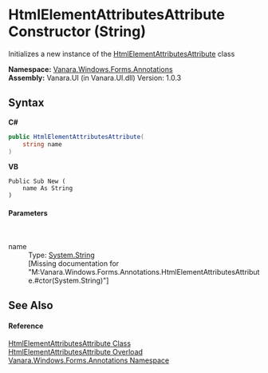 # HtmlElementAttributesAttribute Constructor (String)
 

Initializes a new instance of the <a href="72826d27-edd6-f015-b151-63fef2c2f32f">HtmlElementAttributesAttribute</a> class

**Namespace:**&nbsp;<a href="600255aa-5477-7018-00f3-14fce5adebc9">Vanara.Windows.Forms.Annotations</a><br />**Assembly:**&nbsp;Vanara.UI (in Vanara.UI.dll) Version: 1.0.3

## Syntax

**C#**<br />
``` C#
public HtmlElementAttributesAttribute(
	string name
)
```

**VB**<br />
``` VB
Public Sub New ( 
	name As String
)
```


#### Parameters
&nbsp;<dl><dt>name</dt><dd>Type: <a href="http://msdn2.microsoft.com/en-us/library/s1wwdcbf" target="_blank">System.String</a><br />\[Missing <param name="name"/> documentation for "M:Vanara.Windows.Forms.Annotations.HtmlElementAttributesAttribute.#ctor(System.String)"\]</dd></dl>

## See Also


#### Reference
<a href="72826d27-edd6-f015-b151-63fef2c2f32f">HtmlElementAttributesAttribute Class</a><br /><a href="fc304c47-d89c-cfdb-0c77-e5629e41d19a">HtmlElementAttributesAttribute Overload</a><br /><a href="600255aa-5477-7018-00f3-14fce5adebc9">Vanara.Windows.Forms.Annotations Namespace</a><br />